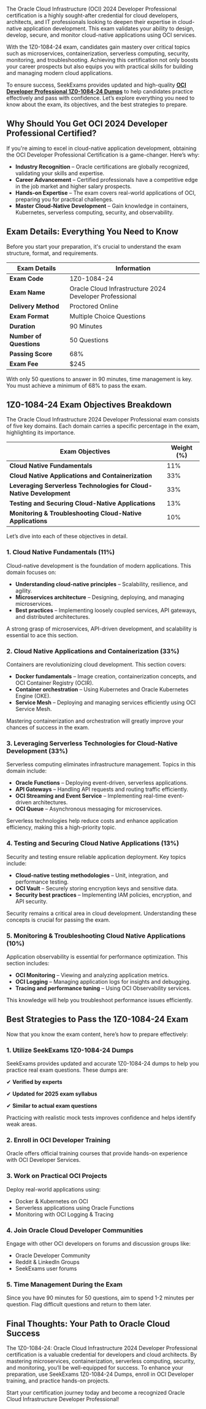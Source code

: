 The Oracle Cloud Infrastructure (OCI) 2024 Developer Professional certification is a highly sought-after credential for cloud developers, architects, and IT professionals looking to deepen their expertise in cloud-native application development. This exam validates your ability to design, develop, secure, and monitor cloud-native applications using OCI services.

With the 1Z0-1084-24 exam, candidates gain mastery over critical topics such as microservices, containerization, serverless computing, security, monitoring, and troubleshooting. Achieving this certification not only boosts your career prospects but also equips you with practical skills for building and managing modern cloud applications.

To ensure success, SeekExams provides updated and high-quality [**OCI Developer Professional 1Z0-1084-24 Dumps**](https://www.seekexams.com/exam/1z0-1084-24/) to help candidates practice effectively and pass with confidence. Let’s explore everything you need to know about the exam, its objectives, and the best strategies to prepare.

## **Why Should You Get OCI 2024 Developer Professional Certified?**

If you're aiming to excel in cloud-native application development, obtaining the OCI Developer Professional Certification is a game-changer. Here’s why:

- **Industry Recognition** – Oracle certifications are globally recognized, validating your skills and expertise.
- **Career Advancement** – Certified professionals have a competitive edge in the job market and higher salary prospects.
- **Hands-on Expertise** – The exam covers real-world applications of OCI, preparing you for practical challenges.
- **Master Cloud-Native Development** – Gain knowledge in containers, Kubernetes, serverless computing, security, and observability.

## **Exam Details: Everything You Need to Know**

Before you start your preparation, it's crucial to understand the exam structure, format, and requirements.

| **Exam Details** | **Information** |
| --- | --- |
| **Exam Code** | 1Z0-1084-24 |
| **Exam Name** | Oracle Cloud Infrastructure 2024 Developer Professional |
| **Delivery Method** | Proctored Online |
| **Exam Format** | Multiple Choice Questions |
| **Duration** | 90 Minutes |
| **Number of Questions** | 50 Questions |
| **Passing Score** | 68% |
| **Exam Fee** | $245 |

With only 50 questions to answer in 90 minutes, time management is key. You must achieve a minimum of 68% to pass the exam.

## **1Z0-1084-24 Exam Objectives Breakdown**

The Oracle Cloud Infrastructure 2024 Developer Professional exam consists of five key domains. Each domain carries a specific percentage in the exam, highlighting its importance.

| **Exam Objectives** | **Weight (%)** |
| --- | --- |
| **Cloud Native Fundamentals** | 11% |
| **Cloud Native Applications and Containerization** | 33% |
| **Leveraging Serverless Technologies for Cloud-Native Development** | 33% |
| **Testing and Securing Cloud-Native Applications** | 13% |
| **Monitoring & Troubleshooting Cloud-Native Applications** | 10% |

Let’s dive into each of these objectives in detail.

### **1. Cloud Native Fundamentals (11%)**

Cloud-native development is the foundation of modern applications. This domain focuses on:

- **Understanding cloud-native principles** – Scalability, resilience, and agility.
- **Microservices architecture** – Designing, deploying, and managing microservices.
- **Best practices** – Implementing loosely coupled services, API gateways, and distributed architectures.

A strong grasp of microservices, API-driven development, and scalability is essential to ace this section.

### **2. Cloud Native Applications and Containerization (33%)**

Containers are revolutionizing cloud development. This section covers:

- **Docker fundamentals** – Image creation, containerization concepts, and OCI Container Registry (OCIR).
- **Container orchestration** – Using Kubernetes and Oracle Kubernetes Engine (OKE).
- **Service Mesh** – Deploying and managing services efficiently using OCI Service Mesh.

Mastering containerization and orchestration will greatly improve your chances of success in the exam.

### **3. Leveraging Serverless Technologies for Cloud-Native Development (33%)**

Serverless computing eliminates infrastructure management. Topics in this domain include:

- **Oracle Functions** – Deploying event-driven, serverless applications.
- **API Gateways** – Handling API requests and routing traffic efficiently.
- **OCI Streaming and Event Service** – Implementing real-time event-driven architectures.
- **OCI Queue** – Asynchronous messaging for microservices.

Serverless technologies help reduce costs and enhance application efficiency, making this a high-priority topic.

### **4. Testing and Securing Cloud Native Applications (13%)**

Security and testing ensure reliable application deployment. Key topics include:

- **Cloud-native testing methodologies** – Unit, integration, and performance testing.
- **OCI Vault** – Securely storing encryption keys and sensitive data.
- **Security best practices** – Implementing IAM policies, encryption, and API security.

Security remains a critical area in cloud development. Understanding these concepts is crucial for passing the exam.

### **5. Monitoring & Troubleshooting Cloud Native Applications (10%)**

Application observability is essential for performance optimization. This section includes:

- **OCI Monitoring** – Viewing and analyzing application metrics.
- **OCI Logging** – Managing application logs for insights and debugging.
- **Tracing and performance tuning** – Using OCI Observability services.

This knowledge will help you troubleshoot performance issues efficiently.

## **Best Strategies to Pass the 1Z0-1084-24 Exam**

Now that you know the exam content, here’s how to prepare effectively:

### **1. Utilize SeekExams 1Z0-1084-24 Dumps**

SeekExams provides updated and accurate 1Z0-1084-24 dumps to help you practice real exam questions. These dumps are:

✔ **Verified by experts**

✔ **Updated for 2025 exam syllabus**

✔ **Similar to actual exam questions**

Practicing with realistic mock tests improves confidence and helps identify weak areas.

### **2. Enroll in OCI Developer Training**

Oracle offers official training courses that provide hands-on experience with OCI Developer Services.

### **3. Work on Practical OCI Projects**

Deploy real-world applications using:

- Docker & Kubernetes on OCI
- Serverless applications using Oracle Functions
- Monitoring with OCI Logging & Tracing

### **4. Join Oracle Cloud Developer Communities**

Engage with other OCI developers on forums and discussion groups like:

- Oracle Developer Community
- Reddit & LinkedIn Groups
- SeekExams user forums

### **5. Time Management During the Exam**

Since you have 90 minutes for 50 questions, aim to spend 1-2 minutes per question. Flag difficult questions and return to them later.

## **Final Thoughts: Your Path to Oracle Cloud Success**

The 1Z0-1084-24: Oracle Cloud Infrastructure 2024 Developer Professional certification is a valuable credential for developers and cloud architects. By mastering microservices, containerization, serverless computing, security, and monitoring, you’ll be well-equipped for success. To enhance your preparation, use SeekExams 1Z0-1084-24 Dumps, enroll in OCI Developer training, and practice hands-on projects.

Start your certification journey today and become a recognized Oracle Cloud Infrastructure Developer Professional!
